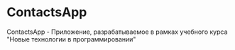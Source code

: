 # ContactsApp
ContactsApp - Приложение, разрабатываемое в рамках учебного курса "Новые технологии в программировании"
